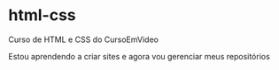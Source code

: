 # html-css
 Curso de HTML e CSS do CursoEmVideo

Estou aprendendo a criar sites e agora vou gerenciar meus repositórios
